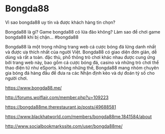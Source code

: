 # Bongda88

Vì sao bongda88 uy tín và được khách hàng tin chọn?

Bongda88 là gì? Game bongda88 có lừa đảo không? Làm sao để chơi game bongda88 khi bị chặn...
#bongda88

Bongda88 là một trong những trang web cá cược bóng đá lừng danh nhất và được ưa thích nhất của người Việt. Bongda88 có giao diện đơn giản, dễ dùng và rất a toàn. đặc thù, phổ thông trò chơi khác nhau được cung ứng bởi trang web này, bao gồm cá cược bóng đá, casino và những trò chơi thể thao điện tử như eSports. không những thế, Bongda88 mang nhóm chuyên gia bóng đá hàng đầu để đưa ra các Nhận định kèo và dự đoán tỷ số cho người chơi.

https://www.bongda88.me/

http://forums.wolflair.com/member.php?u=109223

https://bongda88me.therestaurant.jp/posts/49688581

https://www.blackhatworld.com/members/bongda88me.1841584/about

http://www.socialbookmarkssite.com/user/bongda88me/
